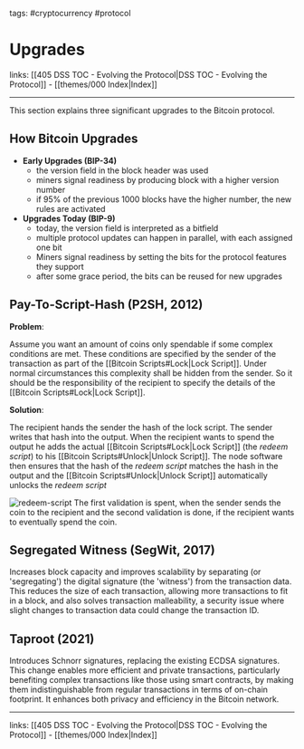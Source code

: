 tags: #cryptocurrency #protocol

# Upgrades

links: [[405 DSS TOC - Evolving the Protocol|DSS TOC - Evolving the Protocol]] - [[themes/000 Index|Index]]

---

This section explains three significant upgrades to the Bitcoin protocol.

## How Bitcoin Upgrades

- **Early Upgrades (BIP-34)**
	- the version field in the block header was used
	- miners signal readiness by producing block with a higher version number
	- if 95% of the previous 1000 blocks have the higher number, the new rules are activated
- **Upgrades Today (BIP-9)**
	- today, the version field is interpreted as a bitfield
	- multiple protocol updates can happen in parallel, with each assigned one bit
	- Miners signal readiness by setting the bits for the protocol features they support
	- after some grace period, the bits can be reused for new upgrades

## Pay-To-Script-Hash (P2SH, 2012)

**Problem**:

Assume you want an amount of coins only spendable if some complex conditions are met. These conditions are specified by the sender of the transaction as part of the [[Bitcoin Scripts#Lock|Lock Script]]. Under normal circumstances this complexity shall be hidden from the sender. So it should be the responsibility of the recipient to specify the details of the [[Bitcoin Scripts#Lock|Lock Script]].

**Solution**:

The recipient hands the sender the hash of the lock script. The sender writes that hash into the output. When the recipient wants to spend the output he adds the actual [[Bitcoin Scripts#Lock|Lock Script]] (the *redeem script*) to his [[Bitcoin Scripts#Unlock|Unlock Script]]. The node software then ensures that the hash of the *redeem script* matches the hash in the output and the [[Bitcoin Scripts#Unlock|Unlock Script]] automatically unlocks the *redeem script*

![redeem-script](redeem_script.png)
The first validation is spent, when the sender sends the coin to the recipient and the second validation is done, if the recipient wants to eventually spend the coin.

## Segregated Witness (SegWit, 2017)

Increases block capacity and improves scalability by separating (or 'segregating') the digital signature (the 'witness') from the transaction data. This reduces the size of each transaction, allowing more transactions to fit in a block, and also solves transaction malleability, a security issue where slight changes to transaction data could change the transaction ID.

## Taproot (2021)

Introduces Schnorr signatures, replacing the existing ECDSA signatures. This change enables more efficient and private transactions, particularly benefiting complex transactions like those using smart contracts, by making them indistinguishable from regular transactions in terms of on-chain footprint. It enhances both privacy and efficiency in the Bitcoin network.

---
links: [[405 DSS TOC - Evolving the Protocol|DSS TOC - Evolving the Protocol]] - [[themes/000 Index|Index]]
